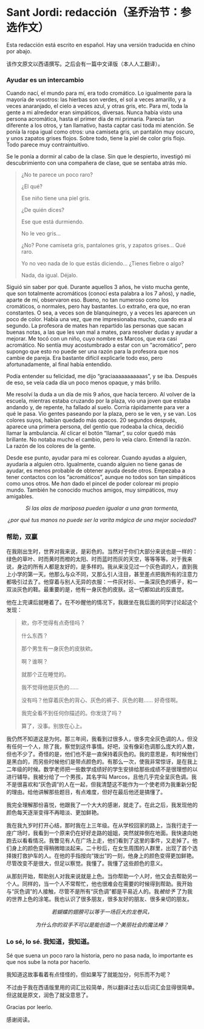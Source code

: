 # Sant Jordi: redacción（圣乔治节：参选作文）

Esta redacción está escrito en español. Hay una versión traducida en chino por abajo.

该作文原文以西语撰写。之后会有一篇中文译版（本人人工翻译）。

### Ayudar es un intercambio

Cuando nací, el mundo para mí, era todo cromático. Lo igualmente para la mayoría de vosotros: las hierbas son verdes, el sol a veces amarillo, y a veces anaranjado, el cielo a veces azul, y otras gris, etc. Para mí, toda la gente a mi alrededor eran simpáticos, diversas. Nunca había visto una persona acromática, hasta el primer día de mi primaria. Parecía tan diferente a los otros, y tan llamativo, hasta captar casi toda mi atención. Se ponía la ropa igual como otros: una camiseta gris, un pantalón muy oscuro, y unos zapatos grises flojos. Sobre todo, tiene la piel de color gris flojo. Todo parece muy contraintuitivo.

Se le ponía a dormir al cabo de la clase. Sin que le despierto, investigó mi descubrimiento con una compañera de clase, que se sentaba atrás mío.

> ¿No te parece un poco raro?
>
> ¿El qué?
>
> Ese niño tiene una piel gris.
>
> ¿De quién dices?
>
> Ese que está durmiendo.
>
> No le veo gris…
>
> ¿No? Pone camiseta gris, pantalones gris, y zapatos grises... Qué raro.
>
> Yo no veo nada de lo que estás diciendo… ¿Tienes fiebre o algo?
>
> Nada, da igual. Déjalo.

Siguió sin saber por qué. Durante aquellos 3 años, he visto mucha gente, que son totalmente acromáticos (conocí esta palabra a los 7 años), y nadie, aparte de mí, observaron eso. Bueno, no tan numeroso como los cromáticos, o normales, pero hay bastantes. Lo extraño, era que, no eran constantes. O sea, a veces son de blanquinegro, y a veces les aparecen un poco de color. Había una vez, que me impresionaba mucho, cuando era al segundo. La profesora de mates han repartido las personas que sacan buenas notas, a las que les van mal a mates, para resolver dudas y ayudar a mejorar. Me tocó con un niño, cuyo nombre es Marcos, que era casi acromático. No sentía muy acostumbrado a estar con un “acromático”, pero supongo que esto no puede ser una razón para la profesora que nos cambie de pareja. Era bastante difícil explicarle todo eso, pero afortunadamente, al final había entendido. 

Podía entender su felicidad, me dijo “graciaaaaaaaaaaas”, y se iba. Después de eso, se veía cada día un poco menos opaque, y más brillo.

Me resolví la duda a un día de mis 9 años, que hacía tercero. Al volver de la escuela, mientras estaba cruzando por la plaza, vio una joven que estaba andando y, de repente, ha fallado al suelo. Corría rápidamente para ver a qué le pasa. Vio gentes paseando por la plaza, pero se le ven, y se van. Los colores suyos, habían quedado más opacos. 20 segundos después, aparece una primera persona, del gentío que rodeaba la chica, decidió llamar la ambulancia. Al clicar el botón “llamar”, su color quedó más brillante. No notaba mucho el cambio, pero lo veía claro. Entendí la razón. La razón de los colores de la gente.

Desde ese punto, ayudar para mí es colorear. Cuando ayudas a alguien, ayudaría a alguien otro. Igualmente, cuando alguien no tiene ganas de ayudar, es menos probable de obtener ayuda desde otros. Empezaba a tener contactos con los “acromáticos”, aunque no todos son tan simpáticos como unos otros. Me *han* dado el pincel de poder colorear mi propio mundo. También he conocido muchos amigos, muy simpáticos, muy amigables.

<p style="text-align: center"><em>Si las alas de mariposa pueden igualar a una gran tormenta,</em></p>

<p style="text-align: center"><em>¿por qué tus manos no puede ser la varita mágica de una mejor sociedad?</em></p>

### 帮助，双赢

在我刚出生时，世界对我来说，是彩色的。当然对于你们大部分来说也是一样的：绿色的草叶、时而黄时而橙的太阳、时而蓝时而灰的天空，等等等等。对于我来说，身边的所有人都是友好的，是多样的。我从来没见过一个灰色调的人，直到我上小学的第一天。他那么与众不同，又那么引人注目，甚至差点把我所有的注意力都吸引过去了。他穿着与别人无异的衣服：一件灰衬衫、一条深灰色的裤子，和一双淡灰色的鞋。最重要的是，他有一身灰色的皮肤。这一切都如此的反直觉。

他在上完课后就睡着了。在不吵醒他的情况下，我跟坐在我后面的同学讨论起这个发现：

> 欸，你不觉得有点奇怪吗？
>
> 什么东西？
>
> 那个男生有一身灰色的皮肤欸。
>
> 啊？谁啊？
>
> 就那个正在睡觉的。
>
> 我不觉得他是灰色的……
>
> 没有吗？他穿着灰色的背心、灰色的裤子、灰色的鞋…… 好奇怪啊。
>
> 我完全看不到任何你描述的。你发烧了吗？
>
> 算了，没事。别放在心上。

我仍然不知道这是为何。那三年间，我看到过很多人，很多完全灰色调的人，但没有任何一个人，除了我，察觉到这件事情。好吧，没有像彩色调那么庞大的人数，但也不少了。奇怪的是，他们也不是一直保持着灰色的。我的意思是，有时候他们是黑白的，而另些时候他们是带点颜色的。有那么一次，使我非常惊讶，是在我上二年级的时候。数学老师把一些数学成绩好的学生安排给那些成绩不是很理想的以进行辅导。我被分给了一个男孩，其名字叫 Marcos，且他几乎完全呈灰色调。我不是很喜欢和“灰色调”的人在一起，但我清楚这不能作为一个使老师为我重新分配的理由。给他讲解那些题目，有点难度，但好在最后他还是搞懂了。

我完全理解那份喜悦，他跟我了一个大大的感谢，就走了。在此之后，我发现他的颜色每天逐渐变得不再暗淡、更加鲜艳。

我在我九岁时打开心结，那时我在上三年级。在从学校回家的路上，当我行走于一座广场时，我看到一个原来仍在好好走路的姐姐，突然就摔倒在地面。我快速向她跑去以看看情况。我瞥见有人在广场上走，他们看到了这里的事件，又走掉了。他们身上的颜色变得稍微暗淡起来。二十秒后，在女生周围的人群里，出现了首个选择拨打救护车的人。在他的手指按向“拨出”的一刻，他身上的颜色变得更加鲜艳。尽管改变不是很大，但足以察觉。我懂了。我懂了这些颜色的意义。

从那刻开始，帮助别人对我来说就是上色。当你帮助一个人时，他又会去帮助另一个人。同样的，当一个人不常帮忙，他也很难会在需要的时候得到帮助。我开始与“灰色调”的人接触，尽管不是所有“灰色调”都是平易近人的。我*被给予* 了为我的世界上色的涂笔。我也认识了很多朋友，很多友好的朋友、很多亲切的朋友。

<p style="text-align: center"><em>若蝴蝶的翅膀可以等于一场巨大的龙卷风，</em></p>

<p style="text-align: center"><em>为什么你的双手不可以是能创造一个美丽社会的魔法棒？</em></p>

###  Lo sé, lo sé. 我知道，我知道。

Sé que suena un poco raro la historia, pero no pasa nada, lo importante es que nos sube la nota por hacerlo.

我知道这故事看着有点怪怪的，但如果写了就能加分，何乐而不为呢？

不过由于我在西语版里用的词汇比较简单，所以翻译过去以后词汇会显得很简单。但这就是原文，润色了就没意思了。



Gracias por leerlo.

感谢阅读。